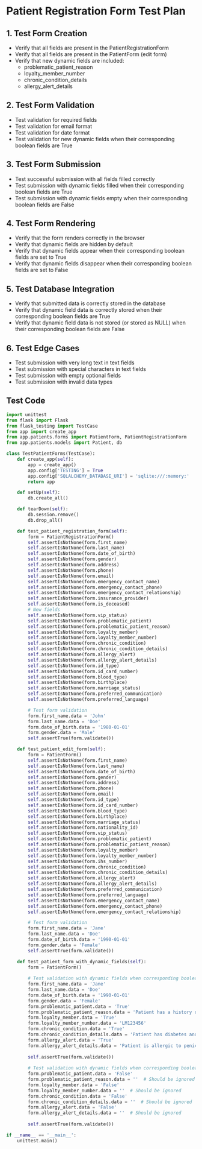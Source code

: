 # Patient Registration Form Test Plan

## 1. Test Form Creation
- Verify that all fields are present in the PatientRegistrationForm
- Verify that all fields are present in the PatientForm (edit form)
- Verify that new dynamic fields are included:
  - problematic_patient_reason
  - loyalty_member_number
  - chronic_condition_details
  - allergy_alert_details

## 2. Test Form Validation
- Test validation for required fields
- Test validation for email format
- Test validation for date format
- Test validation for new dynamic fields when their corresponding boolean fields are True

## 3. Test Form Submission
- Test successful submission with all fields filled correctly
- Test submission with dynamic fields filled when their corresponding boolean fields are True
- Test submission with dynamic fields empty when their corresponding boolean fields are False

## 4. Test Form Rendering
- Verify that the form renders correctly in the browser
- Verify that dynamic fields are hidden by default
- Verify that dynamic fields appear when their corresponding boolean fields are set to True
- Verify that dynamic fields disappear when their corresponding boolean fields are set to False

## 5. Test Database Integration
- Verify that submitted data is correctly stored in the database
- Verify that dynamic field data is correctly stored when their corresponding boolean fields are True
- Verify that dynamic field data is not stored (or stored as NULL) when their corresponding boolean fields are False

## 6. Test Edge Cases
- Test submission with very long text in text fields
- Test submission with special characters in text fields
- Test submission with empty optional fields
- Test submission with invalid data types

## Test Code
```python
import unittest
from flask import Flask
from flask_testing import TestCase
from app import create_app
from app.patients.forms import PatientForm, PatientRegistrationForm
from app.patients.models import Patient, db

class TestPatientForms(TestCase):
    def create_app(self):
        app = create_app()
        app.config['TESTING'] = True
        app.config['SQLALCHEMY_DATABASE_URI'] = 'sqlite:///:memory:'
        return app

    def setUp(self):
        db.create_all()

    def tearDown(self):
        db.session.remove()
        db.drop_all()

    def test_patient_registration_form(self):
        form = PatientRegistrationForm()
        self.assertIsNotNone(form.first_name)
        self.assertIsNotNone(form.last_name)
        self.assertIsNotNone(form.date_of_birth)
        self.assertIsNotNone(form.gender)
        self.assertIsNotNone(form.address)
        self.assertIsNotNone(form.phone)
        self.assertIsNotNone(form.email)
        self.assertIsNotNone(form.emergency_contact_name)
        self.assertIsNotNone(form.emergency_contact_phone)
        self.assertIsNotNone(form.emergency_contact_relationship)
        self.assertIsNotNone(form.insurance_provider)
        self.assertIsNotNone(form.is_deceased)
        # New fields
        self.assertIsNotNone(form.vip_status)
        self.assertIsNotNone(form.problematic_patient)
        self.assertIsNotNone(form.problematic_patient_reason)
        self.assertIsNotNone(form.loyalty_member)
        self.assertIsNotNone(form.loyalty_member_number)
        self.assertIsNotNone(form.chronic_condition)
        self.assertIsNotNone(form.chronic_condition_details)
        self.assertIsNotNone(form.allergy_alert)
        self.assertIsNotNone(form.allergy_alert_details)
        self.assertIsNotNone(form.id_type)
        self.assertIsNotNone(form.id_card_number)
        self.assertIsNotNone(form.blood_type)
        self.assertIsNotNone(form.birthplace)
        self.assertIsNotNone(form.marriage_status)
        self.assertIsNotNone(form.preferred_communication)
        self.assertIsNotNone(form.preferred_language)

        # Test form validation
        form.first_name.data = 'John'
        form.last_name.data = 'Doe'
        form.date_of_birth.data = '1980-01-01'
        form.gender.data = 'Male'
        self.assertTrue(form.validate())

    def test_patient_edit_form(self):
        form = PatientForm()
        self.assertIsNotNone(form.first_name)
        self.assertIsNotNone(form.last_name)
        self.assertIsNotNone(form.date_of_birth)
        self.assertIsNotNone(form.gender)
        self.assertIsNotNone(form.address)
        self.assertIsNotNone(form.phone)
        self.assertIsNotNone(form.email)
        self.assertIsNotNone(form.id_type)
        self.assertIsNotNone(form.id_card_number)
        self.assertIsNotNone(form.blood_type)
        self.assertIsNotNone(form.birthplace)
        self.assertIsNotNone(form.marriage_status)
        self.assertIsNotNone(form.nationality_id)
        self.assertIsNotNone(form.vip_status)
        self.assertIsNotNone(form.problematic_patient)
        self.assertIsNotNone(form.problematic_patient_reason)
        self.assertIsNotNone(form.loyalty_member)
        self.assertIsNotNone(form.loyalty_member_number)
        self.assertIsNotNone(form.ihs_number)
        self.assertIsNotNone(form.chronic_condition)
        self.assertIsNotNone(form.chronic_condition_details)
        self.assertIsNotNone(form.allergy_alert)
        self.assertIsNotNone(form.allergy_alert_details)
        self.assertIsNotNone(form.preferred_communication)
        self.assertIsNotNone(form.preferred_language)
        self.assertIsNotNone(form.emergency_contact_name)
        self.assertIsNotNone(form.emergency_contact_phone)
        self.assertIsNotNone(form.emergency_contact_relationship)

        # Test form validation
        form.first_name.data = 'Jane'
        form.last_name.data = 'Doe'
        form.date_of_birth.data = '1990-01-01'
        form.gender.data = 'Female'
        self.assertTrue(form.validate())

    def test_patient_form_with_dynamic_fields(self):
        form = PatientForm()
        
        # Test validation with dynamic fields when corresponding boolean is True
        form.first_name.data = 'Jane'
        form.last_name.data = 'Doe'
        form.date_of_birth.data = '1990-01-01'
        form.gender.data = 'Female'
        form.problematic_patient.data = 'True'
        form.problematic_patient_reason.data = 'Patient has a history of aggressive behavior'
        form.loyalty_member.data = 'True'
        form.loyalty_member_number.data = 'LM123456'
        form.chronic_condition.data = 'True'
        form.chronic_condition_details.data = 'Patient has diabetes and hypertension'
        form.allergy_alert.data = 'True'
        form.allergy_alert_details.data = 'Patient is allergic to penicillin'
        
        self.assertTrue(form.validate())
        
        # Test validation with dynamic fields when corresponding boolean is False
        form.problematic_patient.data = 'False'
        form.problematic_patient_reason.data = ''  # Should be ignored
        form.loyalty_member.data = 'False'
        form.loyalty_member_number.data = ''  # Should be ignored
        form.chronic_condition.data = 'False'
        form.chronic_condition_details.data = ''  # Should be ignored
        form.allergy_alert.data = 'False'
        form.allergy_alert_details.data = ''  # Should be ignored
        
        self.assertTrue(form.validate())

if __name__ == '__main__':
    unittest.main()